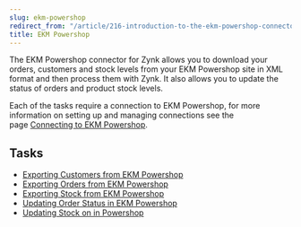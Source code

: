 ```yaml
---
slug: ekm-powershop
redirect_from: "/article/216-introduction-to-the-ekm-powershop-connector"
title: EKM Powershop
---
```

The EKM Powershop connector for Zynk allows you to download your orders, customers and stock levels from your EKM Powershop site in XML format and then process them with Zynk. It also allows you to update the status of orders and product stock levels.

Each of the tasks require a connection to EKM Powershop, for more information on setting up and managing connections see the page [Connecting to EKM Powershop](connecting-to-ekm-powershop).

## Tasks

 * [Exporting Customers from EKM Powershop](downloading-customers-from-ekm-powershop)
 * [Exporting Orders from EKM Powershop](downloading-orders-from-ekm-powershop)
 * [Exporting Stock from EKM Powershop](downloading-stock-from-ekm-powershop)
 * [Updating Order Status in EKM Powershop](updating-order-status-on-ekm-powershop)
 * [Updating Stock on in Powershop](updating-stock-on-ekm-powershop)